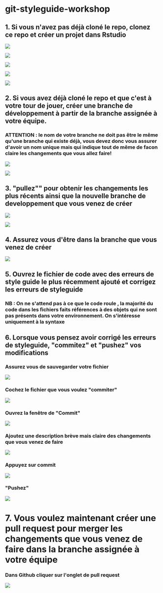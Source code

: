# git-styleguide-workshop

## 1. Si vous n'avez pas déjà cloné le repo, clonez ce repo et créer un projet dans Rstudio

![](./git-workshop-images/clone_repo.PNG)

![](./git-workshop-images/new_project.PNG)

![](./git-workshop-images/version_control.PNG)

![](./git-workshop-images/git.PNG)

![](./git-workshop-images/repo_window.PNG)

## 2. Si vous avez déjà cloné le repo et que c'est à votre tour de jouer, créer une branche de développement à partir de la branche assignée à votre équipe.

### ATTENTION : le nom de votre branche ne doit pas être le même qu'une branche qui existe déjà, vous devez donc vous assurer d'avoir un nom unique mais qui indique tout de même de facon claire les changements que vous allez faire!

![](./git-workshop-images/gh_branch.PNG)

![](./git-workshop-images/gh_create_branch.PNG)

## 3. "pullez"" pour obtenir les changements les plus récents ainsi que la nouvelle branche de developpement que vous venez de créer

![](./git-workshop-images/git_tab.PNG)

![](./git-workshop-images/pull.PNG)

## 4. Assurez vous d'être dans la branche que vous venez de créer

![](./git-workshop-images/branch_highlight.PNG)

## 5. Ouvrez le fichier de code avec des erreurs de style guide le plus récemment ajouté et corrigez les erreurs de styleguide

### NB : On ne s'attend pas à ce que le code roule , la majorité du code dans les fichiers faits références à des objets qui ne sont pas présents dans votre environnement. On s'intéresse uniquement à la syntaxe


## 6. Lorsque vous pensez avoir corrigé les erreurs de styleguide, "commitez" et "pushez" vos modifications

### Assurez vous de sauvegarder votre fichier

![](./git-workshop-images/save.PNG)

### Cochez le fichier que vous voulez "commiter"

![](./git-workshop-images/stage_button.PNG)

### Ouvrez la fenêtre de "Commit"

![](./git-workshop-images/commit_button.PNG)


### Ajoutez une description brève mais claire des changements que vous venez de faire

![](./git-workshop-images/commit_desc.PNG)


### Appuyez sur commit

![](./git-workshop-images/commit_button_final.PNG)


### "Pushez"

![](./git-workshop-images/push_button.PNG)


# 7. Vous voulez maintenant créer une pull request pour merger les changements que vous venez de faire dans la branche assignée à votre équipe

### Dans Github cliquer sur l'onglet de pull request


![](./git-workshop-images/pull_request_tab.PNG)



